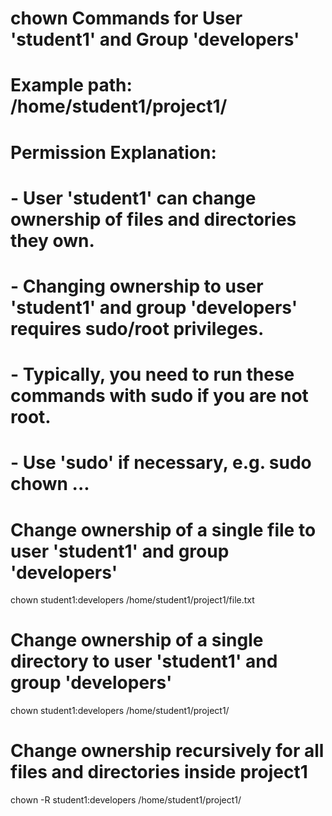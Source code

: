 # chown Commands for User 'student1' and Group 'developers'
# Example path: /home/student1/project1/

# Permission Explanation:
# - User 'student1' can change ownership of files and directories they own.
# - Changing ownership to user 'student1' and group 'developers' requires sudo/root privileges.
# - Typically, you need to run these commands with sudo if you are not root.
# - Use 'sudo' if necessary, e.g. sudo chown ...

# Change ownership of a single file to user 'student1' and group 'developers'
chown student1:developers /home/student1/project1/file.txt

# Change ownership of a single directory to user 'student1' and group 'developers'
chown student1:developers /home/student1/project1/

# Change ownership recursively for all files and directories inside project1
chown -R student1:developers /home/student1/project1/

